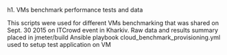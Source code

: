 h1. VMs benchmark performance tests and data
 
 This scripts were used for different VMs benchmarking that was shared on Sept. 30 2015 on ITCrowd event in Kharkiv.
 Raw data and results summary placed in jmeter/build
 Ansible playbook cloud_benchmark_provisioning.yml used to setup test application on VM